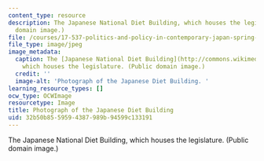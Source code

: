 ```yaml
---
content_type: resource
description: The Japanese National Diet Building, which houses the legislature. (Public
  domain image.)
file: /courses/17-537-politics-and-policy-in-contemporary-japan-spring-2009/32b50b8559594387989b94599c133191_17-537s09-th.jpg
file_type: image/jpeg
image_metadata:
  caption: The [Japanese National Diet Building](http://commons.wikimedia.org/wiki/File:Japanese_national_diet_building.jpg),
    which houses the legislature. (Public domain image.)
  credit: ''
  image-alt: 'Photograph of the Japanese Diet Building. '
learning_resource_types: []
ocw_type: OCWImage
resourcetype: Image
title: Photograph of the Japanese Diet Building
uid: 32b50b85-5959-4387-989b-94599c133191
---
```

The Japanese National Diet Building, which houses the legislature. (Public domain image.)

